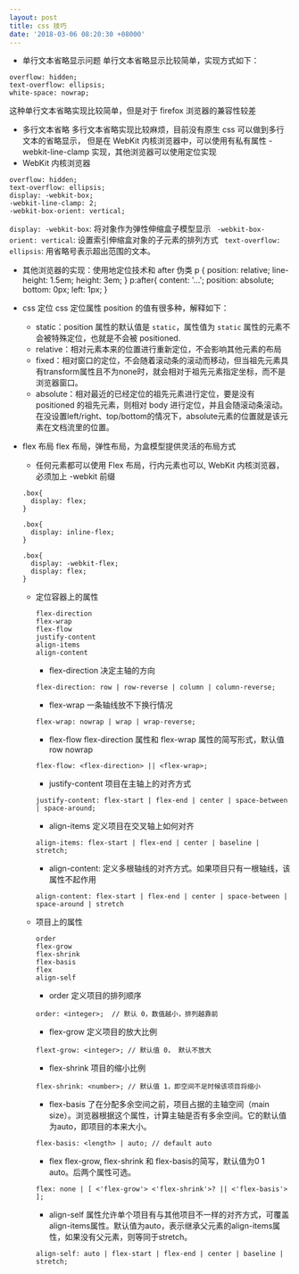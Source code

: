 ```yaml
---
layout: post
title: css 技巧
date: '2018-03-06 08:20:30 +08000'
---
```


- 单行文本省略显示问题
单行文本省略显示比较简单，实现方式如下：
```
overflow: hidden;
text-overflow: ellipsis;
white-space: nowrap;
```
这种单行文本省略实现比较简单，但是对于 firefox 浏览器的兼容性较差

- 多行文本省略
多行文本省略实现比较麻烦，目前没有原生 css 可以做到多行文本的省略显示， 但是在 WebKit 内核浏览器中，可以使用有私有属性 -webkit-line-clamp 实现，其他浏览器可以使用定位实现
 - WebKit 内核浏览器
  ```
  overflow: hidden;
  text-overflow: ellipsis;
  display: -webkit-box;
  -webkit-line-clamp: 2;
  -webkit-box-orient: vertical;
  ```
  ``` display: -webkit-box ```: 将对象作为弹性伸缩盒子模型显示
  ``` -webkit-box-orient: vertical```: 设置索引伸缩盒对象的子元素的排列方式
  ``` text-overflow: ellipsis```: 用省略号表示超出范围的文本。
  - 其他浏览器的实现：使用地定位技术和 after 伪类
  p {
    position: relative;
    line-height: 1.5em;
    height: 3em;
  }
  p:after{
    content: '...';
    position: absolute;
    bottom: 0px;
    left: 1px;
  }

- css 定位
  css 定位属性 position 的值有很多种，解释如下：
  - static：position 属性的默认值是 ```static```，属性值为 ```static``` 属性的元素不会被特殊定位，也就是不会被 positioned.
  - relative：相对元素本来的位置进行重新定位，不会影响其他元素的布局
  - fixed：相对窗口的定位，不会随着滚动条的滚动而移动，但当祖先元素具有transform属性且不为none时，就会相对于祖先元素指定坐标，而不是浏览器窗口。
  - absolute：相对最近的已经定位的祖先元素进行定位，要是没有 positioned 的祖先元素，则相对 body 进行定位，并且会随滚动条滚动。在没设置left/right、top/bottom的情况下，absolute元素的位置就是该元素在文档流里的位置。

- flex 布局
  flex 布局，弹性布局，为盒模型提供灵活的布局方式
  - 任何元素都可以使用 Flex 布局，行内元素也可以, WebKit 内核浏览器，必须加上 -webkit 前缀

  ```
  .box{
    display: flex;
  }

  .box{
    display: inline-flex;
  }

  .box{
    display: -webkit-flex;
    display: flex;
  }
  ```
  - 定位容器上的属性
    ```
    flex-direction
    flex-wrap
    flex-flow
    justify-content
    align-items
    align-content
    ```
    - flex-direction 决定主轴的方向
    ```
    flex-direction: row | row-reverse | column | column-reverse;
    ```
    - flex-wrap 一条轴线放不下换行情况
    ```
    flex-wrap: nowrap | wrap | wrap-reverse;
    ```
    - flex-flow flex-direction 属性和 flex-wrap 属性的简写形式，默认值 row nowrap
    ```
    flex-flow: <flex-direction> || <flex-wrap>;
    ```
    - justify-content 项目在主轴上的对齐方式
    ```
    justify-content: flex-start | flex-end | center | space-between | space-around;
    ```
    - align-items 定义项目在交叉轴上如何对齐
    ```
    align-items: flex-start | flex-end | center | baseline | stretch;
    ```
    - align-content: 定义多根轴线的对齐方式。如果项目只有一根轴线，该属性不起作用
    ```
    align-content: flex-start | flex-end | center | space-between | space-around | stretch
    ```
  - 项目上的属性
    ```
    order
    flex-grow
    flex-shrink
    flex-basis
    flex
    align-self
    ```
    - order 定义项目的排列顺序
    ```
    order: <integer>;  // 默认 0，数值越小，排列越靠前
    ```
    - flex-grow 定义项目的放大比例
    ```
    flext-grow: <integer>; // 默认值 0， 默认不放大
    ```
    - flex-shrink 项目的缩小比例
    ```
    flex-shrink: <number>; // 默认值 1，即空间不足时候该项目将缩小
    ```
    - flex-basis 了在分配多余空间之前，项目占据的主轴空间（main size）。浏览器根据这个属性，计算主轴是否有多余空间。它的默认值为auto，即项目的本来大小。
    ```
    flex-basis: <length> | auto; // default auto
    ```
    - flex flex-grow, flex-shrink 和 flex-basis的简写，默认值为0 1 auto。后两个属性可选。
    ```
    flex: none | [ <'flex-grow'> <'flex-shrink'>? || <'flex-basis'> ];
    ```
    - align-self 属性允许单个项目有与其他项目不一样的对齐方式，可覆盖align-items属性。默认值为auto，表示继承父元素的align-items属性，如果没有父元素，则等同于stretch。
    ```
    align-self: auto | flex-start | flex-end | center | baseline | stretch;
    ```
